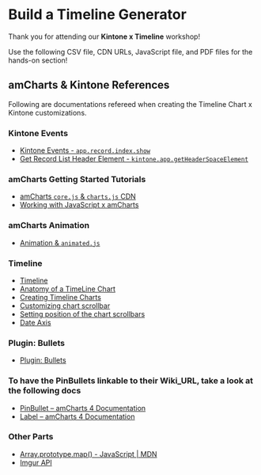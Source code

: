 # Build a Timeline Generator
Thank you for attending our **Kintone x Timeline** workshop!

Use the following CSV file, CDN URLs, JavaScript file, and PDF files for the hands-on section!

## amCharts & Kintone References

Following are documentations refereed when creating the Timeline Chart x Kintone customizations.

### Kintone Events
  - [Kintone Events - `app.record.index.show`](https://developer.kintone.io/hc/en-us/articles/212494758-Record-List-Event#events)
  - [Get Record List Header Element - `kintone.app.getHeaderSpaceElement`](https://developer.kintone.io/hc/en-us/articles/213148937-Get-Record-List#getHeaderSpaceElement)

### amCharts Getting Started Tutorials
  - [amCharts `core.js` & `charts.js` CDN](https://www.amcharts.com/docs/v4/getting-started/basics/#CDN)
  - [Working with JavaScript x amCharts](https://www.amcharts.com/docs/v4/getting-started/basics/#Working_with_JavaScript)

### amCharts Animation
  - [Animation & `animated.js`](https://www.amcharts.com/docs/v4/concepts/animations/)

### Timeline
  - [Timeline](https://www.amcharts.com/demos/timeline/)
  - [Anatomy of a TimeLine Chart](https://www.amcharts.com/docs/v4/chart-types/timeline/)
  - [Creating Timeline Charts](https://www.amcharts.com/docs/v4/tutorials/creating-timeline-charts/)
  - [Customizing chart scrollbar](https://www.amcharts.com/docs/v4/tutorials/customizing-chart-scrollbar/)
  - [Setting position of the chart scrollbars](https://www.amcharts.com/docs/v4/tutorials/setting-position-of-the-chart-scrollbars/)
  - [Date Axis](https://www.amcharts.com/docs/v4/concepts/axes/date-axis/)

### Plugin: Bullets
  - [Plugin: Bullets](https://www.amcharts.com/docs/v4/tutorials/plugin-bullets/)

### To have the PinBullets linkable to their Wiki_URL, take a look at the following docs
  - [PinBullet – amCharts 4 Documentation](https://www.amcharts.com/docs/v4/reference/pinbullet/#label_property)
  - [Label – amCharts 4 Documentation](https://www.amcharts.com/docs/v4/reference/label/#url_property)

### Other Parts
  - [Array.prototype.map() - JavaScript | MDN](https://developer.mozilla.org/en-US/docs/Web/JavaScript/Reference/Global_Objects/Array/map)
  - [Imgur API](https://apidocs.imgur.com/)

